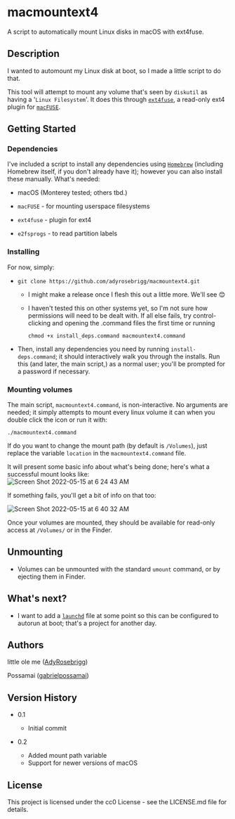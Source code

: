 # macmountext4

 A script to automatically mount Linux disks in macOS with ext4fuse.

## Description

I wanted to automount my Linux disk at boot, so I made a little script to do that.

This tool will attempt to mount any volume that's seen by `diskutil` as having a '`Linux Filesystem`'. It does this through [`ext4fuse`](https://github.com/gerard/ext4fuse), a read-only ext4 plugin for [`macFUSE`](https://osxfuse.github.io/).

## Getting Started

### Dependencies

I've included a script to install any dependencies using [`Homebrew`](https://brew.sh/) (including Homebrew itself, if you don't already have it); however you can also install these manually. What's needed:

* macOS (Monterey tested; others tbd.)

* `macFUSE` - for mounting userspace filesystems

* `ext4fuse` - plugin for ext4

* `e2fsprogs` - to read partition labels

### Installing

For now, simply:

* ```shell
  git clone https://github.com/adyrosebrigg/macmountext4.git
  ```
  
  * I might make a release once I flesh this out a little more. We'll see 😊
  
  * I haven't tested this on other systems yet, so I'm not sure how permissions will need to be dealt with. If all else fails, try control-clicking and opening the .command files the first time or running
    
    ```shell
    chmod +x install_deps.command macmountext4.command
    ```

* Then, install any dependencies you need by running `install-deps.command`; it should interactively walk you through the installs. Run this (and later, the main script,) as a normal user; you'll be prompted for a password if necessary.

### Mounting volumes

The main script, `macmountext4.command`, is non-interactive. No arguments are needed; it simply attempts to mount every linux volume it can when you double click the icon or run it with:

```shell
./macmountext4.command
```
If do you want to change the mount path (by default is `/Volumes`), just replace the variable `location` in the `macmountext4.command` file.

It will present some basic info about what's being done; here's what a successful mount looks like:  
![Screen Shot 2022-05-15 at 6 24 43 AM](https://user-images.githubusercontent.com/615609/168471985-c916b028-b51e-4b5b-ac28-7f4ebcc28a79.png)

If something fails, you'll get a bit of info on that too:

![Screen Shot 2022-05-15 at 6 40 32 AM](https://user-images.githubusercontent.com/615609/168471968-11fef435-2085-4c8f-bc39-8edfcb0ebccc.png)

Once your volumes are mounted, they should be available for read-only access at `/Volumes/` or in the Finder.

## Unmounting

- Volumes can be unmounted with the standard `umount` command, or by ejecting them in Finder.

## What's next?

* I want to add a [`launchd`](https://www.launchd.info/) file at some point so this can be configured to autorun at boot; that's a project for another day.

## Authors

little ole me ([AdyRosebrigg](https://github.com/adyrosebrigg))

Possamai ([gabrielpossamai](https://github.com/gabrielpossamai))

## Version History

* 0.1
  * Initial commit
  
* 0.2
  * Added mount path variable
  * Support for newer versions of macOS

## License

  This project is licensed under the cc0 License - see the LICENSE.md file for details.
